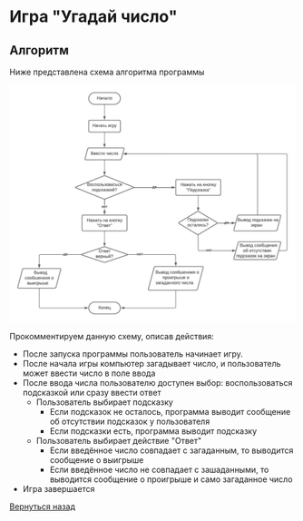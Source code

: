# Игра "Угадай число"

## Алгоритм

Ниже представлена схема алгоритма программы

![Algorithm](img/ALGORITHM_SCHEME.jpeg)

Прокомментируем данную схему, описав действия:

- После запуска программы пользователь начинает игру.
- После начала игры компьютер загадывает число, и пользователь может ввести число в поле ввода
- После ввода числа пользователю доступен выбор: воспользоваться подсказкой или сразу ввести ответ
  - Пользователь выбирает подсказку
    - Если подсказок не осталось, программа выводит сообщение об отсутствии подсказок у пользователя
    - Если подсказки есть, программа выводит подсказку
  - Пользователь выбирает действие "Ответ"
    - Если введённое число совпадает с загаданным, то выводится сообщение о выигрыше
    - Если введённое число не совпадает с зашаданными, то выводится сообщение о проигрыше и само загаданное число
- Игра завершается

[Вернуться назад](../README.md)
